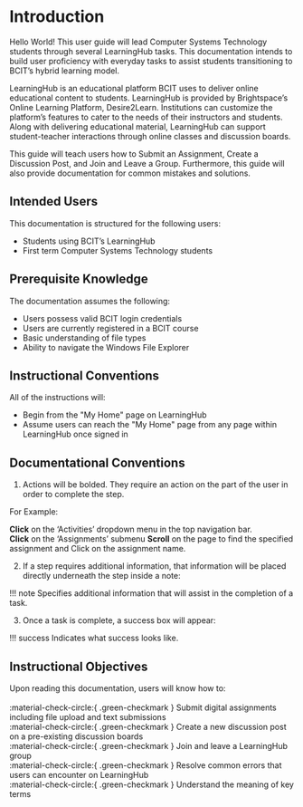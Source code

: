 # Introduction

Hello World! This user guide will lead Computer Systems Technology students through several LearningHub tasks. This documentation intends to build user proficiency with everyday tasks to assist students transitioning to BCIT’s hybrid learning model.

LearningHub is an educational platform BCIT uses to deliver online educational content to students. LearningHub is provided by Brightspace’s Online Learning Platform, Desire2Learn. Institutions can customize the platform’s features to cater to the needs of their instructors and students. Along with delivering educational material, LearningHub can support student-teacher interactions through online classes and discussion boards.

This guide will teach users how to Submit an Assignment, Create a Discussion Post, and Join and Leave a Group. Furthermore, this guide will also provide documentation for common mistakes and solutions.

## Intended Users

This documentation is structured for the following users:  
  
* Students using BCIT’s LearningHub  
* First term Computer Systems Technology students

## Prerequisite Knowledge

The documentation assumes the following:  
  
* Users possess valid BCIT login credentials
* Users are currently registered in a BCIT course
* Basic understanding of file types
* Ability to navigate the Windows File Explorer

## Instructional Conventions

All of the instructions will:  
  
* Begin from the "My Home" page on LearningHub
* Assume users can reach the "My Home" page from any page within LearningHub once signed in

## Documentational Conventions

1. Actions will be bolded. They require an action on the part of the user in order to complete the step.  
>
For Example:  
>
**Click** on the ‘Activities’ dropdown menu in the top navigation bar.  
**Click** on the ‘Assignments’ submenu
**Scroll** on the page to find the specified assignment and Click on the assignment name.

2. If a step requires additional information, that information will be placed directly underneath the step inside a note:

!!! note
        Specifies additional information that will assist in the completion of a task.

3. Once a task is complete, a success box will appear:

!!! success
        Indicates what success looks like.

## Instructional Objectives

Upon reading this documentation, users will know how to:  
<br>
:material-check-circle:{ .green-checkmark } Submit digital assignments including file upload and text submissions  
:material-check-circle:{ .green-checkmark } Create a new discussion post on a pre-existing discussion boards  
:material-check-circle:{ .green-checkmark } Join and leave a LearningHub group  
:material-check-circle:{ .green-checkmark } Resolve common errors that users can encounter on LearningHub  
:material-check-circle:{ .green-checkmark } Understand the meaning of key terms  
